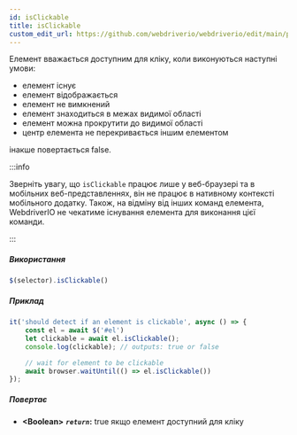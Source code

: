 ```yaml
---
id: isClickable
title: isClickable
custom_edit_url: https://github.com/webdriverio/webdriverio/edit/main/packages/webdriverio/src/commands/element/isClickable.ts
---
```


Елемент вважається доступним для кліку, коли виконуються наступні умови:

- елемент існує
- елемент відображається
- елемент не вимкнений
- елемент знаходиться в межах видимої області
- елемент можна прокрутити до видимої області
- центр елемента не перекривається іншим елементом

інакше повертається false.

:::info

Зверніть увагу, що `isClickable` працює лише у веб-браузері та в мобільних веб-представленнях,
він не працює в нативному контексті мобільного додатку. Також, на відміну від інших команд елемента,
WebdriverIO не чекатиме існування елемента для виконання цієї команди.

:::

##### Використання

```js
$(selector).isClickable()
```

##### Приклад

```js title="isClickable.js"
it('should detect if an element is clickable', async () => {
    const el = await $('#el')
    let clickable = await el.isClickable();
    console.log(clickable); // outputs: true or false

    // wait for element to be clickable
    await browser.waitUntil(() => el.isClickable())
});
```

##### Повертає

- **&lt;Boolean&gt;**
            **<code><var>return</var></code>:**             true якщо елемент доступний для кліку